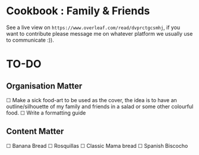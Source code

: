 # Cookbook : Family & Friends

See a live view on `https://www.overleaf.com/read/dvprctgcsmhj`, if you want to contribute please message me on whatever platform we usually use to communicate :)).


# TO-DO

## Organisation Matter
☐ Make a sick food-art to be used as the cover, the idea is to have an outline/silhouette of my family and friends in a salad or some other colourful food.
☐ Write a formatting guide


## Content Matter
☐ Banana Bread
☐ Rosquillas
☐ Classic Mama bread
☐ Spanish Biscocho

